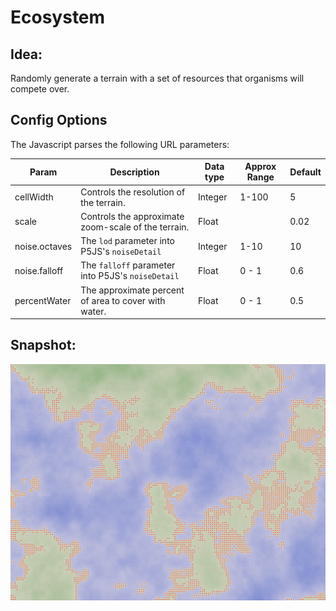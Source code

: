 # Ecosystem

## Idea:
Randomly generate a terrain with a set of resources that organisms will compete over.


## Config Options
The Javascript parses the following URL parameters:

| Param         | Description                                          | Data type | Approx Range | Default |
|---------------|------------------------------------------------------|-----------|--------------|---------|
| cellWidth     | Controls the resolution of the terrain.              | Integer   | 1-100        | 5       |
| scale         | Controls the approximate zoom-scale of the terrain.  | Float     |              | 0.02    |
| noise.octaves | The `lod` parameter into P5JS's `noiseDetail`        | Integer   | 1-10         | 10      |
| noise.falloff | The `falloff` parameter into P5JS's `noiseDetail`    | Float   | 0 - 1         | 0.6     |
| percentWater | The approximate percent of area to cover with water.  | Float   | 0 - 1         | 0.5     |


## Snapshot:

![screenshot](docs/screenshot-01.png)


